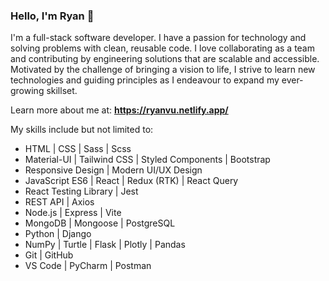 ### Hello, I'm **Ryan** 👋
I'm a full-stack software developer. I have a passion for technology and solving problems with clean, reusable code. I love collaborating as a team and contributing by engineering solutions that are scalable and accessible. Motivated by the challenge of bringing a vision to life, I strive to learn new technologies and guiding principles as I endeavour to expand my ever-growing skillset.
  
Learn more about me at: **https://ryanvu.netlify.app/**  
  
My skills include but not limited to:  
- HTML | CSS | Sass | Scss 
- Material-UI | Tailwind CSS | Styled Components | Bootstrap
- Responsive Design | Modern UI/UX Design
- JavaScript ES6 | React | Redux (RTK) | React Query
- React Testing Library | Jest 
- REST API | Axios 
- Node.js | Express | Vite
- MongoDB | Mongoose | PostgreSQL
- Python | Django 
- NumPy | Turtle | Flask | Plotly | Pandas
- Git | GitHub
- VS Code | PyCharm | Postman

<!--
**ryanvu2022/ryanvu2022** is a ✨ _special_ ✨ repository because its `README.md` (this file) appears on your GitHub profile.

Here are some ideas to get you started:

- 🔭 I’m currently working on ...
- 🌱 I’m currently learning ...
- 👯 I’m looking to collaborate on ...
- 🤔 I’m looking for help with ...
- 💬 Ask me about ...
- 📫 How to reach me: ...
- 😄 Pronouns: ...
- ⚡ Fun fact: ...
-->

